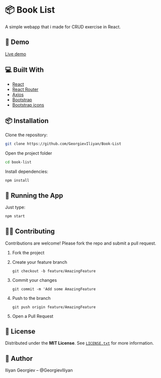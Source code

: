 # 📦 Book List

A simple webapp that i made for CRUD exercise in React.

## 🚀 Demo

[Live demo](https://book-list-iliyan.netlify.app/)

## 💻 Built With
* [React](https://reactjs.org/)
* [React Router](https://reactrouter.com/)
* [Axios](https://axios-http.com/)
* [Bootstrap](https://getbootstrap.com/)
* [Bootstrap icons](https://icons.getbootstrap.com/)


## 📦 Installation

Clone the repository:

```bash
git clone https://github.com/GeorgievIliyan/Book-List
```

Open the project folder
```bash
cd book-list
```

Install dependencies:
```
npm install
```

## 🔧 Running the App

Just type:
```bash
npm start
```

## 🙋‍♂️ Contributing

Contributions are welcome! Please fork the repo and submit a pull request.

1. Fork the project

2. Create your feature branch
    ```
    git checkout -b feature/AmazingFeature
    ```

3. Commit your changes
    ```
    git commit -m 'Add some AmazingFeature
    ```

4. Push to the branch
    ```
    git push origin feature/AmazingFeature
    ```

5. Open a Pull Request

## 📄 License

Distributed under the **MIT License**. See [`LICENSE.txt`](LICENSE.txt) for more information.

## 👤 Author

Iliyan Georgiev – @GeorgievIliyan